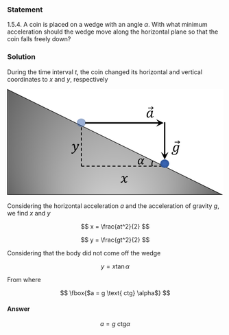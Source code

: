 ###  Statement

$1.5.4.$ A coin is placed on a wedge with an angle $\alpha$. With what minimum acceleration should the wedge move along the horizontal plane so that the coin falls freely down?

### Solution

During the time interval $t$, the coin changed its horizontal and vertical coordinates to $x$ and $y$, respectively

![ Coin movement during the time interval $t$ |875x430, 42%](../../img/1.5.4/draw.png)

Considering the horizontal acceleration $a$ and the acceleration of gravity $g$, we find $x$ and $y$

$$
x = \frac{at^2}{2}
$$

$$
y = \frac{gt^2}{2}
$$

Considering that the body did not come off the wedge

$$
y = x \tan\alpha
$$

From where

$$
\fbox{$a = g \text{ ctg} \alpha$}
$$

#### Answer

$$
a = g \text{ ctg} \alpha
$$